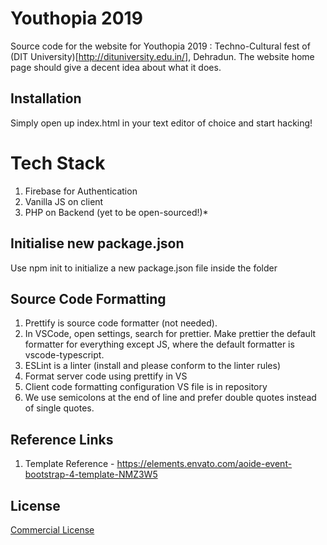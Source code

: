 # Youthopia 2019

Source code for the website for Youthopia 2019 : Techno-Cultural fest of (DIT University)[http://dituniversity.edu.in/], Dehradun. 
The website home page should give a decent idea about what it does.

## Installation

Simply open up index.html in your text editor of choice and start hacking! 

# Tech Stack

1. Firebase for Authentication
2. Vanilla JS on client
3. PHP on Backend (yet to be open-sourced!)*


## Initialise new package.json

Use npm init to initialize a new package.json file inside the folder

## Source Code Formatting

1. Prettify is source code formatter (not needed).
2. In VSCode, open settings, search for prettier. Make prettier the default formatter for everything except JS, where
the default formatter is vscode-typescript.
3. ESLint is a linter (install and please conform to the linter rules)
4. Format server code using prettify in VS
5. Client code formatting configuration VS file is in repository
6. We use semicolons at the end of line and prefer double quotes instead of single quotes.

## Reference Links

1. Template Reference - https://elements.envato.com/aoide-event-bootstrap-4-template-NMZ3W5

## License
[Commercial License](https://elements.envato.com/license-terms)
